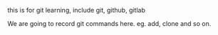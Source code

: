 this is for git learning, include git, github, gitlab

We are going to record git commands here. eg. add, clone and so on.